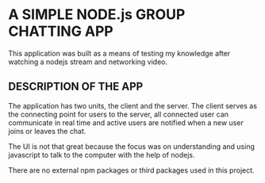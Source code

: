 # A SIMPLE NODE.js GROUP CHATTING APP
This application was built as a means of testing my knowledge after watching a nodejs stream and networking video.

## DESCRIPTION OF THE APP
The application has two units, the client and the server.
The client serves as the connecting point for users to the server, all connected user can communicate in real time and active users are notified when a new user joins or leaves the chat.

The UI is not that great because the focus was on understanding and using javascript to talk to the computer with the help of nodejs.

There are no external npm packages or third packages used in this project.